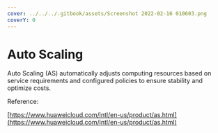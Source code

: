 ```yaml
---
cover: ../../../.gitbook/assets/Screenshot 2022-02-16 010603.png
coverY: 0
---
```


# Auto Scaling

Auto Scaling (AS) automatically adjusts computing resources based on service requirements and configured policies to ensure stability and optimize costs.

Reference:

[https://www.huaweicloud.com/intl/en-us/product/as.html](https://www.huaweicloud.com/intl/en-us/product/as.html)
